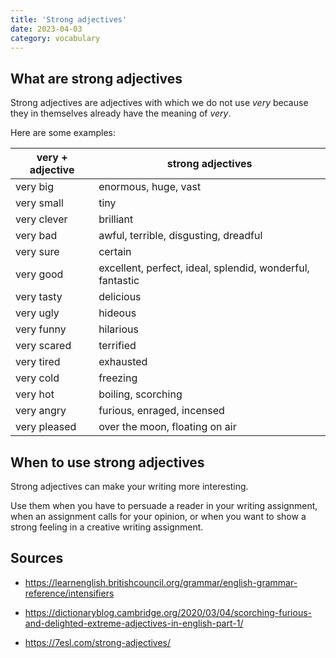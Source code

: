 ```yaml
---
title: 'Strong adjectives'
date: 2023-04-03
category: vocabulary
---
```


## What are strong adjectives

Strong adjectives are adjectives with which we do not use _very_ because they
in themselves already have the meaning of _very_.

Here are some examples:

| very + adjective | strong adjectives                                         |
|------------------|-----------------------------------------------------------|
| very big         | enormous, huge, vast                                      |
| very small       | tiny                                                      |
| very clever      | brilliant                                                 |
| very bad         | awful, terrible, disgusting, dreadful                     |
| very sure        | certain                                                   |
| very good        | excellent, perfect, ideal, splendid, wonderful, fantastic |
| very tasty       | delicious                                                 |
| very ugly        | hideous                                                   |
| very funny       | hilarious                                                 |
| very scared      | terrified                                                 |
| very tired       | exhausted                                                 |
| very cold        | freezing                                                  |
| very hot         | boiling, scorching                                        |
| very angry       | furious, enraged, incensed                                |
| very pleased     | over the moon, floating on air                            |

## When to use strong adjectives

Strong adjectives can make your writing more interesting.

Use them when you have to persuade a reader in your writing assignment, when an
assignment calls for your opinion, or when you want to show a strong feeling in
a creative writing assignment.

## Sources

- <https://learnenglish.britishcouncil.org/grammar/english-grammar-reference/intensifiers>

- <https://dictionaryblog.cambridge.org/2020/03/04/scorching-furious-and-delighted-extreme-adjectives-in-english-part-1/>

- <https://7esl.com/strong-adjectives/>
